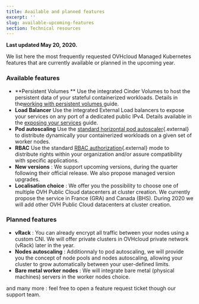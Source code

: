 ```yaml
---
title: Available and planned features
excerpt: ''
slug: available-upcoming-features
section: Technical resources
---
```


**Last updated May 20, 2020.**

We list here the most frequently requested OVHcloud Managed Kubernetes features that are currently available or planned in the upcoming year.

### Available features

- **Persistent Volumes ** Use the integrated Cinder Volumes to host the persistent data of your stateful containerized workloads. Details in the[working with persistent volumes ](../ovh-kubernetes-persistent-volumes/) guide.
- **Load Balancer** Use the integrated External Load balancers to expose your services on any port of a dedicated public IPv4. Details available in the [exposing your services](../using-lb/) guide.
- **Pod autoscaling** Use the  [standard horizontal pod autoscaler](https://kubernetes.io/docs/tasks/run-application/horizontal-pod-autoscale/){.external} to distribute dynamically your containerized workloads on a given set of worker nodes.
- **RBAC** Use the standard [RBAC authorization](https://kubernetes.io/docs/reference/access-authn-authz/rbac/){.external} mode to distribute rights within your organization and/or assure compatibility with specific applications.
- **New versions** : We support upcoming versions, during the quarter following their official release. We also propose managed version upgrades.
- **Localisation choice** : We offer you the possibility to choose one of multiple OVH Public Cloud datacenters at cluster creation. We currently propose the service in France (GRA) and Canada (BHS). During 2020 we will add other OVH Public Cloud datacenters at cluster creation.

### Planned features

- **vRack** : You can already encrypt all traffic between your nodes using a custom CNI. We will offer private clusters in OVHcloud private network (vRack) later in the year.
- **Nodes autoscaling** : Additionnaly to pod autoscaling, we will provide you the concept of node pools and nodes autoscaling, allowing your cluster to grow automatically between your user-defined limits.
- **Bare metal worker nodes** : We will integrate bare metal (physical machines) servers in the worker nodes choice.

and many more : feel free to open a feature request ticket though our support team.
